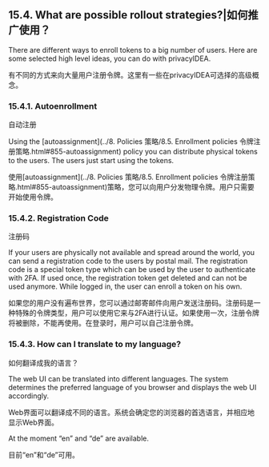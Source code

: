 ## 15.4. What are possible rollout strategies?|如何推广使用？

There are different ways to enroll tokens to a big number of users. Here are some selected high level ideas, you can do with privacyIDEA.

有不同的方式来向大量用户注册令牌。这里有一些在privacyIDEA可选择的高级概念。

### 15.4.1. Autoenrollment

自动注册

Using the [autoassignment](../8. Policies 策略/8.5. Enrollment policies 令牌注册策略.html#855-autoassignment) policy you can distribute physical tokens to the users. The users just start using the tokens.

使用[autoassignment](../8. Policies 策略/8.5. Enrollment policies 令牌注册策略.html#855-autoassignment)策略，您可以向用户分发物理令牌。用户只需要开始使用令牌。

### 15.4.2. Registration Code

注册码

If your users are physically not available and spread around the world, you can send a registration code to the users by postal mail. The registration code is a special token type which can be used by the user to authenticate with 2FA. If used once, the registration token get deleted and can not be used anymore. While logged in, the user can enroll a token on his own.

如果您的用户没有遍布世界，您可以通过邮寄邮件向用户发送注册码。注册码是一种特殊的令牌类型，用户可以使用它来与2FA进行认证。如果使用一次，注册令牌将被删除，不能再使用。在登录时，用户可以自己注册令牌。

### 15.4.3. How can I translate to my language?

如何翻译成我的语言？

The web UI can be translated into different languages. The system determines the preferred language of you browser and displays the web UI accordingly.

Web界面可以翻译成不同的语言。系统会确定您的浏览器的首选语言，并相应地显示Web界面。

At the moment “en” and “de” are available.

目前“en”和“de”可用。